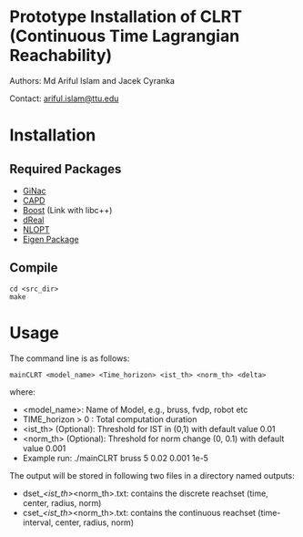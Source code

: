 # Prototype Installation of CLRT (Continuous Time Lagrangian Reachability)
Authors: Md Ariful Islam and Jacek Cyranka

Contact: ariful.islam@ttu.edu

Installation
============

Required Packages
-----------------

 - [GiNac]
 - [CAPD]
 - [Boost] (Link with libc++)
 - [dReal]
 - [NLOPT]
 - [Eigen Package]

[GiNac]: https://ginac.de/
[CAPD]: http://capd.sourceforge.net/capdDynSys/
[Boost]: http://www.boost.org/
[dReal]: http://dreal.cs.cmu.edu
[NLOPT]: https://nlopt.readthedocs.io/
[Eigen Package]: http://eigen.tuxfamily.org


Compile
-------

    cd <src_dir>
    make

Usage
=====

The command line is as follows:
 
    mainCLRT <model_name> <Time_horizon> <ist_th> <norm_th> <delta>
 
 where:
 
- <model_name>: Name of Model, e.g., bruss, fvdp, robot etc
- TIME_horizon > 0 : Total computation duration
- <ist_th> (Optional): Threshold for IST in (0,1) with default value 0.01
- <norm_th> (Optional): Threshold for norm change (0, 0.1) with default value 0.001
- Example run: ./mainCLRT bruss 5 0.02 0.001 1e-5

The output will be stored in following two files in a directory named outputs:
- dset_<model>_<ist_th>_<norm_th>.txt: contains the discrete reachset (time, center, radius, norm)
- cset_<model>_<ist_th>_<norm_th>.txt: contains the continuous reachset (time-interval, center, radius, norm)
       

